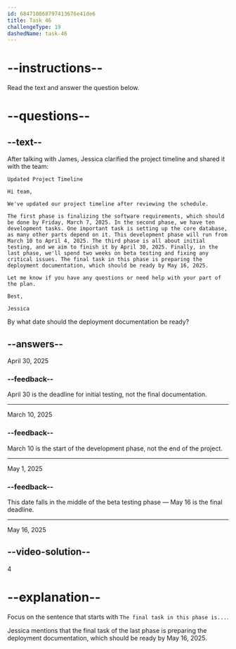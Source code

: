 ```yaml
---
id: 684710868797413676e41de6
title: Task 46
challengeType: 19
dashedName: task-46
---
```


<!-- READING -->

# --instructions--

Read the text and answer the question below.

# --questions--

## --text--

After talking with James, Jessica clarified the project timeline and shared it with the team:

`Updated Project Timeline`

`Hi team,`

`We've updated our project timeline after reviewing the schedule.`

`The first phase is finalizing the software requirements, which should be done by Friday, March 7, 2025. In the second phase, we have ten development tasks. One important task is setting up the core database, as many other parts depend on it. This development phase will run from March 10 to April 4, 2025. The third phase is all about initial testing, and we aim to finish it by April 30, 2025. Finally, in the last phase, we'll spend two weeks on beta testing and fixing any critical issues. The final task in this phase is preparing the deployment documentation, which should be ready by May 16, 2025.`

`Let me know if you have any questions or need help with your part of the plan.`

`Best,`

`Jessica`

By what date should the deployment documentation be ready?

## --answers--

April 30, 2025

### --feedback--

April 30 is the deadline for initial testing, not the final documentation.

---

March 10, 2025

### --feedback--

March 10 is the start of the development phase, not the end of the project.

---

May 1, 2025

### --feedback--

This date falls in the middle of the beta testing phase — May 16 is the final deadline.

---

May 16, 2025

## --video-solution--

4

# --explanation--

Focus on the sentence that starts with `The final task in this phase is...`.

Jessica mentions that the final task of the last phase is preparing the deployment documentation, which should be ready by May 16, 2025.
